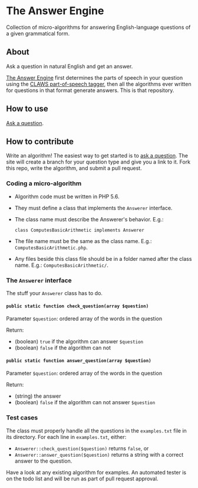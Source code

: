 # The Answer Engine

Collection of micro-algorithms for answering English-language questions of a given
grammatical form.


## About
Ask a question in natural English and get an answer.

[The Answer Engine][theae] first determines the parts of speech in your question using
the [CLAWS part-of-speech tagger][claws], then all the algorithms ever written for questions
in that format generate answers. This is that repository.

## How to use

[Ask a question][theae].

## How to contribute

Write an algorithm! The easiest way to get started is to [ask a question][theae]. The site will create a branch
for your question type and give you a link to it. Fork this repo, write the algorithm, and submit a pull request.

### Coding a micro-algorithm

* Algorithm code must be written in PHP 5.6.
* They must define a class that implements the `Answerer` interface.
* The class name must describe the Answerer's behavior. E.g.:

    `class ComputesBasicArithmetic implements Answerer`
* The file name must be the same as the class name. E.g.: `ComputesBasicArithmetic.php`.
* Any files beside this class file should be in a folder named after the class name. E.g.: `ComputesBasicArithmetic/`.

### The `Answerer` interface

The stuff your `Answerer` class has to do.

#### `public static function check_question(array $question)`

Parameter `$question`: ordered array of the words in the question

Return:

* (boolean) `true` if the algorithm can answer `$question`
* (boolean) `false` if the algorithm can not

#### `public static function answer_question(array $question)`

Parameter `$question`: ordered array of the words in the question

Return:

* (string) the answer
* (boolean) `false` if the algorithm can not answer `$question`

### Test cases

The class must properly handle all the questions in the `examples.txt` file in its directory. For each line in `examples.txt`, either:

* `Answerer::check_question($question)` returns `false`, or
* `Answerer::answer_question($question)` returns a string with a correct answer to the question.

Have a look at any existing algorithm for examples. An automated tester is on the todo list and will be run as part of pull request approval.

[theae]: http://www.theanswerengine.net
[claws]: http://ucrel.lancs.ac.uk/claws/

